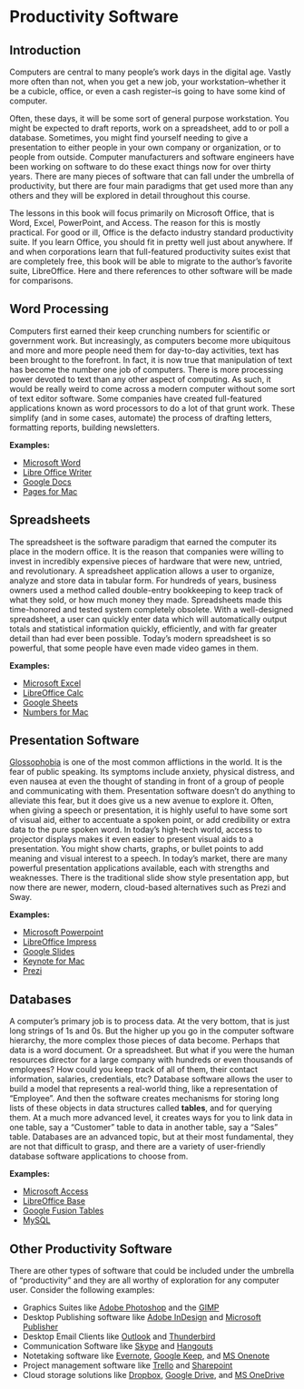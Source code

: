 # Productivity Software

## Introduction

Computers are central to many people’s work days in the digital age. Vastly more often than not, when you get a new job, your workstation–whether it be a cubicle, office, or even a cash register–is going to have some kind of computer.

Often, these days, it will be some sort of general purpose workstation. You might be expected to draft reports, work on a spreadsheet, add to or poll a database. Sometimes, you might find yourself needing to give a presentation to either people in your own company or organization, or to people from outside. Computer manufacturers and software engineers have been working on software to do these exact things now for over thirty years. There are many pieces of software that can fall under the umbrella of productivity, but there are four main paradigms that get used more than any others and they will be explored in detail throughout this course.

The lessons in this book will focus primarily on Microsoft Office, that is Word, Excel, PowerPoint, and Access. The reason for this is mostly practical. For good or ill, Office is the defacto industry standard productivity suite. If you learn Office, you should fit in pretty well just about anywhere. If and when corporations learn that full-featured productivity suites exist that are completely free, this book will be able to migrate to the author’s favorite suite, LibreOffice. Here and there references to other software will be made for comparisons.

## Word Processing

Computers first earned their keep crunching numbers for scientific or government work. But increasingly, as computers become more ubiquitous and more and more people need them for day-to-day activities, text has been brought to the forefront. In fact, it is now true that manipulation of text has become the number one job of computers. There is more processing power devoted to text than any other aspect of computing. As such, it would be really weird to come across a modern computer without some sort of text editor software. Some companies have created full-featured applications known as word processors to do a lot of that grunt work. These simplify (and in some cases, automate) the process of drafting letters, formatting reports, building newsletters.

**Examples:**

* [Microsoft Word](https://products.office.com/en-us/word)
* [Libre Office Writer](https://www.libreoffice.org/discover/writer/)
* [Google Docs](https://www.google.com/docs/about/)
* [Pages for Mac](http://www.apple.com/mac/pages/)

## Spreadsheets

The spreadsheet is the software paradigm that earned the computer its place in the modern office. It is the reason that companies were willing to invest in incredibly expensive pieces of hardware that were new, untried, and revolutionary. A spreadsheet application allows a user to organize, analyze and store data in tabular form. For hundreds of years, business owners used a method called double-entry bookkeeping to keep track of what they sold, or how much money they made. Spreadsheets made this time-honored and tested system completely obsolete. With a well-designed spreadsheet, a user can quickly enter data which will automatically output totals and statistical information quickly, efficiently, and with far greater detail than had ever been possible. Today’s modern spreadsheet is so powerful, that some people have even made video games in them.

**Examples:**

* [Microsoft Excel](https://products.office.com/en-us/excel)
* [LibreOffice Calc](https://www.libreoffice.org/discover/calc/)
* [Google Sheets](https://www.google.com/sheets/about/)
* [Numbers for Mac](http://www.apple.com/mac/numbers/)

## Presentation Software

[Glossophobia](https://en.wikipedia.org/wiki/Glossophobia) is one of the most common afflictions in the world. It is the fear of public speaking. Its symptoms include anxiety, physical distress, and even nausea at even the thought of standing in front of a group of people and communicating with them. Presentation software doesn’t do anything to alleviate this fear, but it does give us a new avenue to explore it. Often, when giving a speech or presentation, it is highly useful to have some sort of visual aid, either to accentuate a spoken point, or add credibility or extra data to the pure spoken word. In today’s high-tech world, access to projector displays makes it even easier to present visual aids to a presentation. You might show charts, graphs, or bullet points to add meaning and visual interest to a speech. In today’s market, there are many powerful presentation applications available, each with strengths and weaknesses. There is the traditional slide show style presentation app, but now there are newer, modern, cloud-based alternatives such as Prezi and Sway.

**Examples:**

* [Microsoft Powerpoint](https://products.office.com/en-us/powerpoint)
* [LibreOffice Impress](https://www.libreoffice.org/discover/impress/)
* [Google Slides](https://www.google.com/slides/about/)
* [Keynote for Mac](http://www.apple.com/mac/keynote/)
* [Prezi](https://prezi.com/)

## Databases

A computer’s primary job is to process data. At the very bottom, that is just long strings of 1s and 0s. But the higher up you go in the computer software hierarchy, the more complex those pieces of data become. Perhaps that data is a word document. Or a spreadsheet. But what if you were the human resources director for a large company with hundreds or even thousands of employees? How could you keep track of all of them, their contact information, salaries, credentials, etc? Database software allows the user to build a model that represents a real-world thing, like a representation of “Employee”. And then the software creates mechanisms for storing long lists of these objects in data structures called **tables**, and for querying them. At a much more advanced level, it creates ways for you to link data in one table, say a “Customer” table to data in another table, say a “Sales” table. Databases are an advanced topic, but at their most fundamental, they are not that difficult to grasp, and there are a variety of user-friendly database software applications to choose from.

**Examples:**

* [Microsoft Access](https://products.office.com/en-us/access)
* [LibreOffice Base](https://www.libreoffice.org/discover/base/)
* [Google Fusion Tables](https://support.google.com/fusiontables/answer/2571232)
* [MySQL](https://www.mysql.com/)

## Other Productivity Software

There are other types of software that could be included under the umbrella of “productivity” and they are all worthy of exploration for any computer user. Consider the following examples:

* Graphics Suites like [Adobe Photoshop](http://www.adobe.com/products/photoshop.html) and the [GIMP](https://www.gimp.org/)
* Desktop Publishing software like [Adobe InDesign](http://www.adobe.com/products/indesign.html) and [Microsoft Publisher](https://products.office.com/en-us/publisher)
* Desktop Email Clients like [Outlook](https://products.office.com/en-us/Outlook/) and [Thunderbird](https://www.mozilla.org/en-US/thunderbird/)
* Communication Software like [Skype](https://www.skype.com/en/) and [Hangouts](https://hangouts.google.com/)
* Notetaking software like [Evernote](https://evernote.com/?var=1), [Google Keep](https://www.google.com/keep/), and [MS Onenote](https://www.onenote.com/)
* Project management software like [Trello](https://trello.com/) and [Sharepoint](https://products.office.com/en-us/sharepoint/)
* Cloud storage solutions like [Dropbox](https://www.dropbox.com/), [Google Drive](https://drive.google.com/), and [MS OneDrive](https://onedrive.live.com/)
